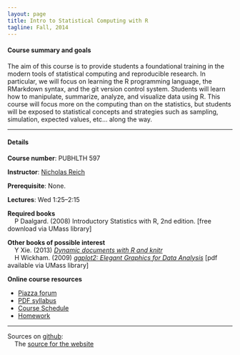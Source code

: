 ```yaml
---
layout: page
title: Intro to Statistical Computing with R
tagline: Fall, 2014
---
```



#### Course summary and goals

The aim of this course is to provide students a foundational training in the modern tools of statistical computing and reproducible research. In particular, we will focus on learning the R programming language, the RMarkdown syntax, and the git version control system. Students will learn how to manipulate, summarize, analyze, and visualize data using R. This course will focus more on the computing than on the statistics, but students will be exposed to statistical concepts and strategies such as sampling, simulation, expected values, etc... along the way. 

---

#### Details

**Course number**: PUBHLTH 597

**Instructor**: [Nicholas Reich](http://people.umass.edu/nick)

<!--**Office hours**: Wed 9&ndash;10-->

**Prerequisite**: None.

**Lectures**: Wed 1:25&ndash;2:15

<!--**[Resources and further reading](pages/resources.html)** -->

**Required books** <br>
&nbsp; &nbsp; P Daalgard. (2008) Introductory Statistics with R, 2nd edition. [free download via UMass library]  

**Other books of possible interest** <br>
&nbsp; &nbsp; Y Xie. (2013) _[Dynamic documents with R and knitr](http://www.amazon.com/exec/obidos/ASIN/1482203537/7210-20)_<br>
&nbsp; &nbsp; H Wickham. (2009) _[ggplot2: Elegant Graphics for Data Analysis](http://www.amazon.com/ggplot2-Elegant-Graphics-Data-Analysis/dp/0387981403/)_ [pdf available via UMass library]

**Online course resources**

* [Piazza forum](http://piazza.com/umass/fall2014/pubhlth597/home)
* [PDF syllabus](assets/statComp2014_ReichSyllabus.pdf)
* [Course Schedule](pages/schedule.html)
* [Homework](pages/homework.html)


---

Sources on [github](http://github.com):<br>
&nbsp; &nbsp; The [source for the website](https://github.com/nickreich/statComp2014/tree/gh-pages) 
